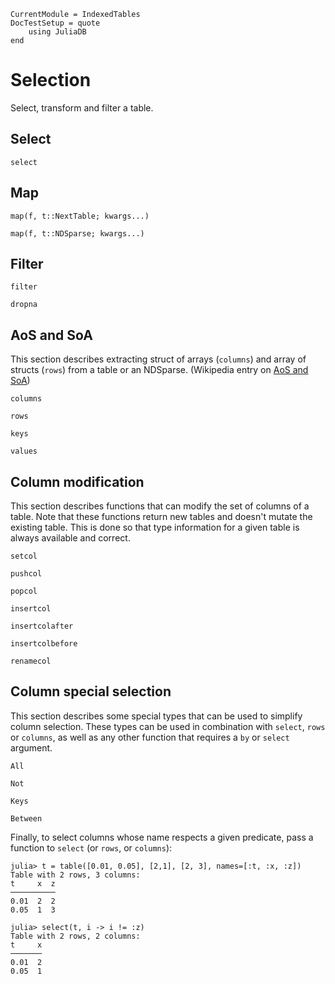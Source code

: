 ```@meta
CurrentModule = IndexedTables
DocTestSetup = quote
    using JuliaDB
end
```
# Selection

Select, transform and filter a table.

## Select

```@docs
select
```

## Map

```@docs
map(f, t::NextTable; kwargs...)
```

```@docs
map(f, t::NDSparse; kwargs...)
```
## Filter

```@docs
filter
```

```@docs
dropna
```

## AoS and SoA

This section describes extracting struct of arrays (`columns`) and array of structs (`rows`) from a table or an NDSparse. (Wikipedia entry on [AoS and SoA](https://en.wikipedia.org/wiki/AOS_and_SOA))

```@docs
columns
```

```@docs
rows
```

```@docs
keys
```

```@docs
values
```

## Column modification

This section describes functions that can modify the set of columns of a table. Note that these functions return new tables and doesn't mutate the existing table. This is done so that type information for a given table is always available and correct.


```@docs
setcol
```

```@docs
pushcol
```

```@docs
popcol
```

```@docs
insertcol
```

```@docs
insertcolafter
```

```@docs
insertcolbefore
```

```@docs
renamecol
```

## Column special selection

This section describes some special types that can be used to simplify column selection. These types can be used in combination with `select`, `rows` or `columns`, as well as any other function that requires a `by` or `select` argument.

```@docs
All
```

```@docs
Not
```

```@docs
Keys
```

```@docs
Between
```

Finally, to select columns whose name respects a given predicate, pass a function to `select` (or `rows`, or `columns`):

```jldoctest specialselector
julia> t = table([0.01, 0.05], [2,1], [2, 3], names=[:t, :x, :z])
Table with 2 rows, 3 columns:
t     x  z
──────────
0.01  2  2
0.05  1  3

julia> select(t, i -> i != :z)
Table with 2 rows, 2 columns:
t     x
───────
0.01  2
0.05  1
```
